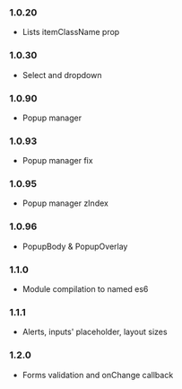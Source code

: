 ### 1.0.20
* Lists itemClassName prop
### 1.0.30
* Select and dropdown
### 1.0.90
* Popup manager
### 1.0.93
* Popup manager fix
### 1.0.95
* Popup manager zIndex
### 1.0.96
* PopupBody & PopupOverlay
### 1.1.0
* Module compilation to named es6
### 1.1.1
* Alerts, inputs' placeholder, layout sizes
### 1.2.0
* Forms validation and onChange callback